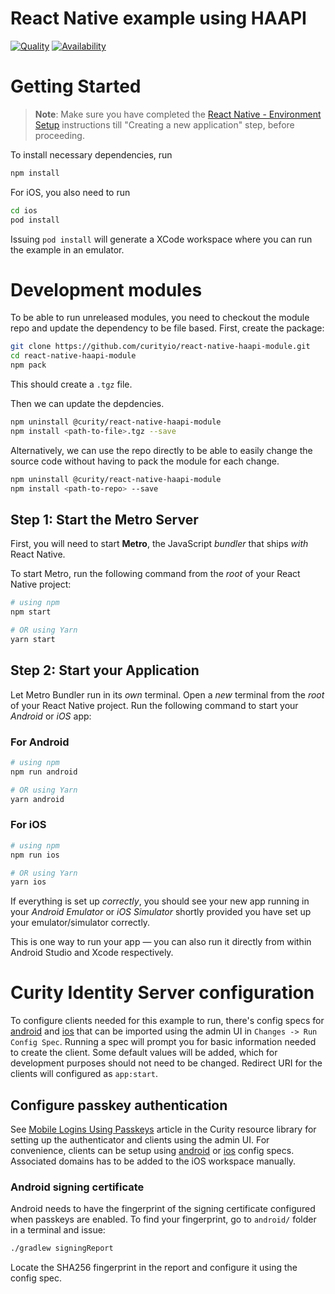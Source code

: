 # React Native example using HAAPI

[![Quality](https://img.shields.io/badge/quality-demo-red)](https://curity.io/resources/code-examples/status/)
[![Availability](https://img.shields.io/badge/availability-source-blue)](https://curity.io/resources/code-examples/status/)

# Getting Started

> **Note**: Make sure you have completed
> the [React Native - Environment Setup](https://reactnative.dev/docs/environment-setup) instructions till "Creating a
> new
> application" step, before proceeding.


To install necessary dependencies, run

```bash
npm install
```

For iOS, you also need to run
```bash
cd ios
pod install
```
Issuing `pod install` will generate a XCode workspace where you can run the example in an emulator.

# Development modules
To be able to run unreleased modules, you need to checkout the module repo and update the dependency to be file based. 
First, create the package:
```bash
git clone https://github.com/curityio/react-native-haapi-module.git
cd react-native-haapi-module
npm pack
```

This should create a `.tgz` file.

Then we can update the depdencies.

```bash
npm uninstall @curity/react-native-haapi-module
npm install <path-to-file>.tgz --save
```

Alternatively, we can use the repo directly to be able to easily change the source code without having to pack the
module for each change.

```bash
npm uninstall @curity/react-native-haapi-module
npm install <path-to-repo> --save
```


## Step 1: Start the Metro Server

First, you will need to start **Metro**, the JavaScript _bundler_ that ships _with_ React Native.

To start Metro, run the following command from the _root_ of your React Native project:

```bash
# using npm
npm start

# OR using Yarn
yarn start
```

## Step 2: Start your Application

Let Metro Bundler run in its _own_ terminal. Open a _new_ terminal from the _root_ of your React Native project. Run the
following command to start your _Android_ or _iOS_ app:

### For Android

```bash
# using npm
npm run android

# OR using Yarn
yarn android
```

### For iOS

```bash
# using npm
npm run ios

# OR using Yarn
yarn ios
```

If everything is set up _correctly_, you should see your new app running in your _Android Emulator_ or _iOS Simulator_
shortly provided you have set up your emulator/simulator correctly.

This is one way to run your app — you can also run it directly from within Android Studio and Xcode respectively.

# Curity Identity Server configuration

To configure clients needed for this example to run, there's config specs for [android](config/setup-android-no-attestation-validation.xml) and [ios](config/setup-ios-no-attestation-validation.xml) that can be imported using the admin UI in `Changes -> Run Config Spec`. Running a spec will prompt you for basic information needed to create the client. Some default values will be added, which for development purposes should not need to be changed. Redirect URI for the clients will configured as `app:start`.

## Configure passkey authentication
See [Mobile Logins Using Passkeys](https://curity.io/resources/learn/mobile-logins-using-native-passkeys/) article in the Curity resource library for setting up the authenticator and clients using the admin UI.
For convenience, clients can be setup using [android](config/setup-android-no-attestation-validation-passkeys.xml) or [ios](config/setup-ios-no-attestation-validation-passkeys.xml) config specs. Associated domains has to be added to the iOS workspace manually.

### Android signing certificate
Android needs to have the fingerprint of the signing certificate configured when passkeys are enabled. To find your fingerprint, go to `android/` folder in a terminal and issue:
```bash
./gradlew signingReport
```
Locate the SHA256 fingerprint in the report and configure it using the config spec.
